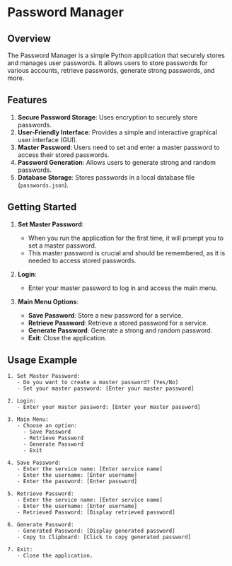 # Password Manager

## Overview

The Password Manager is a simple Python application that securely stores and manages user passwords. It allows users to store passwords for various accounts, retrieve passwords, generate strong passwords, and more.

## Features

1. **Secure Password Storage**: Uses encryption to securely store passwords.
2. **User-Friendly Interface**: Provides a simple and interactive graphical user interface (GUI).
3. **Master Password**: Users need to set and enter a master password to access their stored passwords.
4. **Password Generation**: Allows users to generate strong and random passwords.
5. **Database Storage**: Stores passwords in a local database file (`passwords.json`).

## Getting Started

1. **Set Master Password**:
    - When you run the application for the first time, it will prompt you to set a master password.
    - This master password is crucial and should be remembered, as it is needed to access stored passwords.

2. **Login**:
    - Enter your master password to log in and access the main menu.

3. **Main Menu Options**:
    - **Save Password**: Store a new password for a service.
    - **Retrieve Password**: Retrieve a stored password for a service.
    - **Generate Password**: Generate a strong and random password.
    - **Exit**: Close the application.

## Usage Example

```plaintext
1. Set Master Password:
   - Do you want to create a master password? (Yes/No)
   - Set your master password: [Enter your master password]

2. Login:
   - Enter your master password: [Enter your master password]

3. Main Menu:
   - Choose an option:
     - Save Password
     - Retrieve Password
     - Generate Password
     - Exit

4. Save Password:
   - Enter the service name: [Enter service name]
   - Enter the username: [Enter username]
   - Enter the password: [Enter password]

5. Retrieve Password:
   - Enter the service name: [Enter service name]
   - Enter the username: [Enter username]
   - Retrieved Password: [Display retrieved password]

6. Generate Password:
   - Generated Password: [Display generated password]
   - Copy to Clipboard: [Click to copy generated password]

7. Exit:
   - Close the application.


